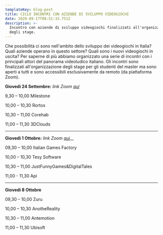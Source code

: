 ```yaml
---
templateKey: blog-post
title: CICLO INCONTRI CON AZIENDE DI SVILUPPO VIDEOGIOCHI
date: 2020-09-17T08:51:33.751Z
description: >-
  Incontro con aziende di sviluppo videogiochi finalizzati all'organizzazione
  degli stage.
---
```

Che possibilità ci sono nell'ambito dello sviluppo dei videogiochi in Italia? Quali aziende operano in questo settore? Quali sono i nuovi videogiochi in uscita? Per saperne di più abbiamo organizzato una serie di incontri con i principali attori del panorama videoludico italiano. Gli incontri sono finalizzati all'organizzazione degli stage per gli studenti del master ma sono aperti a tutti e sono accessibili esclusivamente da remoto (da piattaforma Zoom).

**Giovedì 24 Settembre:** _link Zoom_ [_qui_](https://univr.zoom.us/j/96893594561?pwd=UUtxdG1OYy9CcUl1aE4ydzdDYTdsZz09)

9,30 – 10,00	Milestone

10,00 – 10,30	Rortos

10,30 – 11,00	Corehab

11,00 – 11,30	 3DClouds

- - -

**Giovedì 1 Ottobre:** _link Zoom_ [_qui_](https://univr.zoom.us/j/87545170353?pwd=RlVkWnY0TVhxbFlZRUJxeGtSRzNrdz09)__

09,30 – 10,00	Italian Games Factory

10,00 – 10,30	Tesy Software

10,30 – 11,00	JustFunnyGames&DigitalTales

11,00 - 11,30  Api

- - -

**Giovedì 8 Ottobre**

09,30 – 10,00	Zuru

10,00 – 10,30	AnotheReality

10,30 – 11,00	Antemotion

11,00 – 11,30	 Ubisoft
